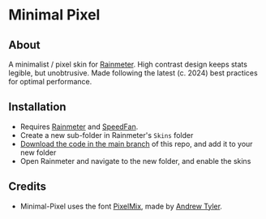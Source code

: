 # Minimal Pixel
 

## About

A minimalist / pixel skin for [Rainmeter](https://www.rainmeter.net/). High contrast design keeps stats legible, but unobtrusive. Made following the latest (c. 2024) best practices for optimal performance.

## Installation

- Requires [Rainmeter](https://www.rainmeter.net/) and [SpeedFan](https://www.almico.com/speedfan.php).
- Create a new sub-folder in Rainmeter's `Skins` folder
- [Download the code in the main branch](https://github.com/ben-miles/Minimal-Pixel/archive/refs/heads/main.zip) of this repo, and add it to your new folder
- Open Rainmeter and navigate to the new folder, and enable the skins

## Credits

- Minimal-Pixel uses the font [PixelMix](https://www.dafont.com/pixelmix.font), made by [Andrew Tyler](https://andrewtyler.gumroad.com/).
